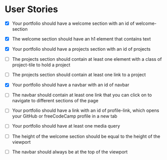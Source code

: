 # User Stories

- [x] Your portfolio should have a welcome section with an id of welcome-section

- [x] The welcome section should have an h1 element that contains text

- [x] Your portfolio should have a projects section with an id of projects

- [ ] The projects section should contain at least one element with a class of project-tile to hold a project

- [ ] The projects section should contain at least one link to a project

- [x] Your portfolio should have a navbar with an id of navbar

- [ ] The navbar should contain at least one link that you can click on to navigate to different sections of the page

- [ ] Your portfolio should have a link with an id of profile-link, which opens your GitHub or freeCodeCamp profile in a new tab

- [ ] Your portfolio should have at least one media query

- [ ] The height of the welcome section should be equal to the height of the viewport

- [ ] The navbar should always be at the top of the viewport
